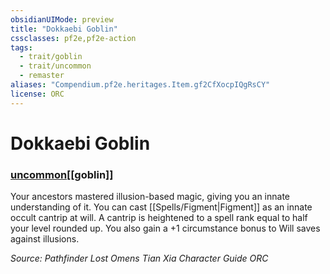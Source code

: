 ```yaml
---
obsidianUIMode: preview
title: "Dokkaebi Goblin"
cssclasses: pf2e,pf2e-action
tags:
  - trait/goblin
  - trait/uncommon
  - remaster
aliases: "Compendium.pf2e.heritages.Item.gf2CfXocpIQgRsCY"
license: ORC
---
```

# Dokkaebi Goblin

### [uncommon](uncommon "Uncommon Rarity Trait")[[goblin]]






Your ancestors mastered illusion-based magic, giving you an innate understanding of it. You can cast [[Spells/Figment|Figment]] as an innate occult cantrip at will. A cantrip is heightened to a spell rank equal to half your level rounded up. You also gain a +1 circumstance bonus to Will saves against illusions.

*Source: Pathfinder Lost Omens Tian Xia Character Guide*
*ORC*
